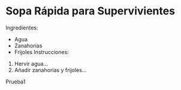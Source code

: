 # Sopa Rápida para Supervivientes
Ingredientes:
- Agua
- Zanahorias
- Frijoles
Instrucciones:
1. Hervir agua...
2. Añadir zanahorias y frijoles...

Prueba1